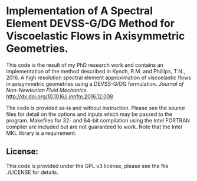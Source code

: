 Implementation of A Spectral Element DEVSS-G/DG Method for Viscoelastic Flows in Axisymmetric Geometries.
=====================

This code is the result of my PhD research work and contains an implementation of the method described in Kynch, R.M. and Phillips, T.N., 2016. A high resolution spectral element approximation of viscoelastic flows in axisymmetric geometries using a DEVSS-G/DG formulation. *Journal of Non-Newtonian Fluid Mechanics*. http://dx.doi.org/10.1016/j.jnnfm.2016.12.008


The code is provided as-is and without instruction. Please see the source files for detail on the options and inputs which may be passed to the program. Makefiles for 32- and 64-bit compilation using the Intel FORTRAN compiler are included but are not guaranteed to work. Note that the Intel MKL library is a requirement.

License:
--------

This code is provided under the GPL v3 license, please see the file ./LICENSE for details.